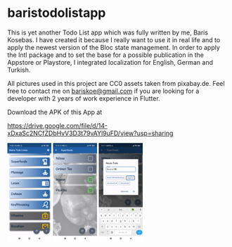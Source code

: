 # baristodolistapp

This is yet another Todo List app which was fully written by me, Baris Kosebas. I have created it because I really want
to use it in real life and to apply the newest version of the Bloc state management.
In order to apply the Intl package and to set the base for a possible publication in the Appstore or Playstore, I 
integrated localization for English, German and Turkish.  

All pictures used in this project are CC0 assets taken from pixabay.de. 
Feel free to contact me on bariskoe@gmail.com if you are looking for a developer with 2 years of work experience in Flutter.

Download the APK of this App at

https://drive.google.com/file/d/14-xDxaSc2NCfZDbHvV3D3t79vAYl9uFD/view?usp=sharing

<img src="screenshots/todolists.jpg" width="100"> <img src="screenshots/specific_todolist.jpg" width="100"> <img src="screenshots/new_todo_dialog.jpg" width="100">   